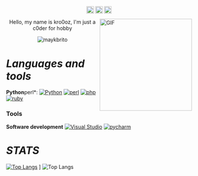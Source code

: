 #                                                                    

<p align="center">
<a href="https://twitter.com/1337kro" target="blank"><img align="center" src="https://cdn.jsdelivr.net/npm/simple-icons@3.0.1/icons/twitter.svg" alt="kro" height="20" width="20" /></a>
<a href="https://t.me/" target="blank"><img align="center" src="https://cdn.jsdelivr.net/npm/simple-icons@3.0.1/icons/telegram.svg" alt="kro" height="20" width="20" /></a>
<a href="https://www.youtube.com/channel/UCAkEEbGfdDhyBmkOwm4Lh4w" target="blank"><img align="center" src="https://cdn.jsdelivr.net/npm/simple-icons@3.0.1/icons/youtube.svg" alt="kro" height="20" width="20" /></a>
</p>

<img align="right" alt="GIF" height="250" width="250"  src="https://images-wixmp-ed30a86b8c4ca887773594c2.wixmp.com/f/4815a6cc-7a0e-44b2-94b7-fbc31a55160c/dbxlvn9-edc6d54a-8c64-4159-9d0e-7954b3bfc98b.png/v1/crop/w_268,h_350,x_0,y_0,scl_0.41744548286604,strp/render__34_by_he4dcrush3r_dbxlvn9-350t.png?token=eyJ0eXAiOiJKV1QiLCJhbGciOiJIUzI1NiJ9.eyJzdWIiOiJ1cm46YXBwOjdlMGQxODg5ODIyNjQzNzNhNWYwZDQxNWVhMGQyNmUwIiwiaXNzIjoidXJuOmFwcDo3ZTBkMTg4OTgyMjY0MzczYTVmMGQ0MTVlYTBkMjZlMCIsIm9iaiI6W1t7ImhlaWdodCI6Ijw9ODQwIiwicGF0aCI6IlwvZlwvNDgxNWE2Y2MtN2EwZS00NGIyLTk0YjctZmJjMzFhNTUxNjBjXC9kYnhsdm45LWVkYzZkNTRhLThjNjQtNDE1OS05ZDBlLTc5NTRiM2JmYzk4Yi5wbmciLCJ3aWR0aCI6Ijw9NjQyIn1dXSwiYXVkIjpbInVybjpzZXJ2aWNlOmltYWdlLm9wZXJhdGlvbnMiXX0.-6SmdXli-cX58LLjLU-6lJN7g8tzGu4mJwYd1_tlLTY" />

<p align="center">Hello, my name is kro0oz, I'm just a c0der for hobby</p>
<p align="center"> <img src="https://komarev.com/ghpvc/?username=kro0oz" alt="maykbrito" /> </p>


#                                                                    *Languages and tools*

**Python**perl*:
[![Python](https://img.shields.io/badge/-Python-black?style=flat&logo=python&link=https://github.com/Beutrano/Python)](https://github.com/https://github.com/extimative/Python)
[![perl](https://img.shields.io/badge/perl--black?style=flat&logo=perl&link=https://github.com/Beutrano/perl)](https://github.com/https://github.com/extimative/perl)
[![php](https://img.shields.io/badge/php--black?style=flat&logo=php&link=https://github.com/Beutrano/php)](https://github.com/https://github.com/extimative/php)
[![ruby](https://img.shields.io/badge/-ruby-black?style=flat&logo=ruby&link=https://github.com/Beutrano/ruby)](https://github.com/https://github.com/extimative/ruby)

### Tools


**Software development**
[![Visual Studio](https://img.shields.io/badge/-007ACC?style=flat&logo=Visual-Studio-Code&logoColor=white&link=https://github.com/kro0oz "Visual Studio")](https://github.com/Cmmdx0)
[![pycharm](https://img.shields.io/badge/-007ACC?style=flat&logo=pycharm&logoColor=white&link=https://github.com/kro0oz "pycharm")](https://github.com/Cmmdx0)


#                                                                     *STATS*


[![Top Langs](https://github-readme-stats.vercel.app/api/top-langs/?username=kro0oz&show_icons=true&theme=dark)](https://github.com/extimative/github-readme-stats) ] ![Top Langs](https://github-readme-stats.vercel.app/api?username=kro0oz&show_icons=true&theme=dark)
